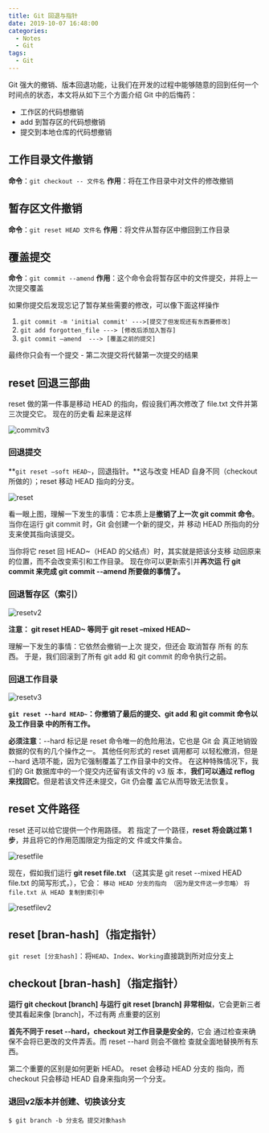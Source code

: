 ```yaml
---
title: Git 回退与指针
date: 2019-10-07 16:48:00
categories:
  - Notes
  - Git
tags: 
  - Git
---
```

Git 强大的撤销、版本回退功能，让我们在开发的过程中能够随意的回到任何一个时间点的状态，本文将从如下三个方面介绍 Git 中的后悔药：

- 工作区的代码想撤销
- add 到暂存区的代码想撤销
- 提交到本地仓库的代码想撤销

<!-- more -->

## 工作目录文件撤销

**命令**：`git checkout -- 文件名` 
**作用**：将在工作目录中对文件的修改撤销

## 暂存区文件撤销

**命令**：`git reset HEAD 文件名` 
**作用**：将文件从暂存区中撤回到工作目录

## 覆盖提交

**命令**：`git commit --amend` 
**作用**：这个命令会将暂存区中的文件提交，并将上一次提交覆盖

如果你提交后发现忘记了暂存某些需要的修改，可以像下面这样操作

1. `git commit -m 'initial commit' --->[提交了但发现还有东西要修改]`
2. `git add forgotten_file ---> [修改后添加入暂存]`
3. `git commit –amend  ---> [覆盖之前的提交]`

最终你只会有一个提交 - 第二次提交将代替第一次提交的结果

## reset 回退三部曲 

reset 做的第一件事是移动 HEAD 的指向，假设我们再次修改了 file.txt 文件并第三次提交它。 现在的历史看 起来是这样

![commitv3](https://pic.imgdb.cn/item/62ecec7b8c61dc3b8ec7790b.jpg)

### 回退提交

**`git reset –soft HEAD~`，回退指针。**这与改变 HEAD 自身不同（checkout 所做的）；reset 移动 HEAD 指向的分支。

![reset](https://pic.imgdb.cn/item/62ecec8a8c61dc3b8ec7b603.jpg)

看一眼上图，理解一下发生的事情：它本质上是**撤销了上一次 git commit 命令**。 当你在运行 git commit 时，Git 会创建一个新的提交，并 移动 HEAD 所指向的分支来使其指向该提交。

当你将它 reset 回 HEAD~（HEAD 的父结点）时，其实就是把该分支移 动回原来的位置，而不会改变索引和工作目录。 现在你可以更新索引并**再次运 行 git commit 来完成 git commit --amend 所要做的事情了。**

### 回退暂存区（索引） 

![resetv2](https://pic.imgdb.cn/item/62ecec988c61dc3b8ec7ebd5.jpg)

**注意： git reset HEAD~ 等同于 git reset –mixed HEAD~**

理解一下发生的事情：它依然会撤销一上次 提交，但还会 取消暂存 所有 的东西。 于是，我们回滚到了所有 git add 和 git commit 的命令执行之前。

### 回退工作目录 

![resetv3](https://pic.imgdb.cn/item/62ececa38c61dc3b8ec81251.jpg)

**`git reset --hard HEAD~`：你撤销了最后的提交、git add 和 git commit 命令以及工作目录 中的所有工作。**

**必须注意**：--hard 标记是 reset 命令唯一的危险用法，它也是 Git 会 真正地销毁数据的仅有的几个操作之一。 其他任何形式的 reset 调用都可 以轻松撤消，但是 --hard 选项不能，因为它强制覆盖了工作目录中的文件。 在这种特殊情况下，我们的 Git 数据库中的一个提交内还留有该文件的 v3 版 本，**我们可以通过 reflog 来找回它**。但是若该文件还未提交，Git 仍会覆 盖它从而导致无法恢复。

## reset 文件路径

reset 还可以给它提供一个作用路径。 若 指定了一个路径，**reset 将会跳过第 1 步**，并且将它的作用范围限定为指定的文 件或文件集合。 

![resetfile](https://pic.imgdb.cn/item/62ececaf8c61dc3b8ec8387e.jpg)

现在，假如我们运行 **git reset file.txt** （这其实是 git reset --mixed HEAD file.txt 的简写形式，），它会：
`移动 HEAD 分支的指向 （因为是文件这一步忽略）`
`将 file.txt 从 HEAD 复制到索引中`

![resetfilev2](https://pic.imgdb.cn/item/62ececca8c61dc3b8ec89044.jpg)

## reset [bran-hash]（指定指针）

`git reset [分支hash]`：将`HEAD`、`Index`、`Working`直接跳到所对应分支上

## checkout [bran-hash]（指定指针）

**运行 git checkout [branch] 与运行 git reset [branch] 非常相似**，它会更新三者使其看起来像 [branch]，不过有两 点重要的区别

**首先不同于 reset --hard，checkout 对工作目录是安全的**，它会 通过检查来确保不会将已更改的文件弄丢。而 reset --hard 则会不做检 查就全面地替换所有东西。

第二个重要的区别是如何更新 HEAD。 reset 会移动 HEAD 分支的 指向，而 checkout 只会移动 HEAD 自身来指向另一个分支。

### 退回v2版本并创建、切换该分支

`$ git branch -b 分支名 提交对象hash`
